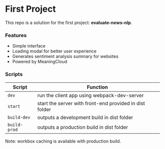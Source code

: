 # First Project

This repo is a solution for the first project: **evaluate-news-nlp**.

### Features
- Simple interface
- Loading modal for better user experience
- Generates sentiment analysis summary for websites
- Powered by MeaningCloud 

### Scripts
| Script | Function |
| ------ | ------ |
| `dev` | run the client app using webpack-dev-server |
| `start` | start the server with front-end provided in dist folder |
| `build-dev` | outputs a development build in dist folder |
| `build-prod` | outputs a production build in dist folder |
Note: workbox caching is available with production build.